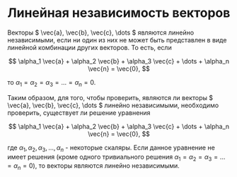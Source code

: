 

# Линейная независимость векторов

Векторы $ \vec{a}, \vec{b}, \vec{c}, \dots $ являются линейно независимыми, если ни один из них не может быть представлен в виде линейной комбинации других векторов. То есть, если 

$$ \alpha_1 \vec{a} + \alpha_2 \vec{b} + \alpha_3 \vec{c} + \dots + \alpha_n \vec{n} = \vec{0}, $$

то $\alpha_1 = \alpha_2 = \alpha_3 = \dots = \alpha_n = 0$.

Таким образом, для того, чтобы проверить, являются ли векторы $ \vec{a}, \vec{b}, \vec{c}, \dots $ линейно независимыми, необходимо проверить, существует ли решение уравнения

$$ \alpha_1 \vec{a} + \alpha_2 \vec{b} + \alpha_3 \vec{c} + \dots + \alpha_n \vec{n} = \vec{0}, $$

где $\alpha_1, \alpha_2, \alpha_3, \dots, \alpha_n$ - некоторые скаляры. Если данное уравнение не имеет решения (кроме одного тривиального решения $\alpha_1 = \alpha_2 = \alpha_3 = \dots = \alpha_n = 0$), то векторы являются линейно независимыми.